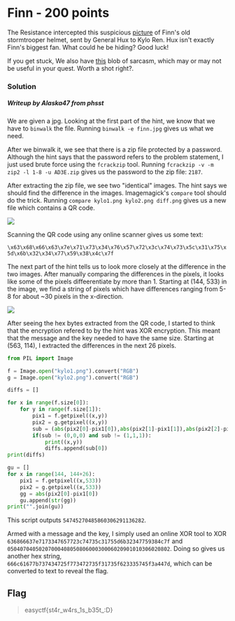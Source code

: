 # Finn - 200 points

The Resistance intercepted this suspicious [picture](https://github.com/EasyCTF/easyctf-2017-problems/blob/master/finn/finn.jpg?raw=true) of Finn's old stormtrooper helmet, sent by General Hux to Kylo Ren. Hux isn't exactly Finn's biggest fan. What could he be hiding? Good luck!

If you get stuck, We also have [this](https://github.com/EasyCTF/easyctf-2017-problems/blob/master/finn/help.txt?raw=true) blob of sarcasm, which may or may not be useful in your quest. Worth a shot right?.

### Solution
##### Writeup by Alaska47 from phsst

We are given a jpg. Looking at the first part of the hint, we know that we have to `binwalk` the file. Running `binwalk -e finn.jpg` gives us what we need.

After we binwalk it, we see that there is a zip file protected by a password. Although the hint says that the password refers to the problem statement, I just used brute force using the `fcrackzip` tool. Running `fcrackzip -v -m zip2 -l 1-8 -u AD3E.zip` gives us the password to the zip file: `2187`.

After extracting the zip file, we see two "identical" images. The hint says we should find the difference in the images. Imagemagick's `compare` tool should do the trick. Running `compare kylo1.png kylo2.png diff.png` gives us a new file which contains a QR code. 

![](https://github.com/VoidMercy/EasyCTF-Writeups-2017/blob/master/forensics/Finn/small_diff.png?raw=true)

Scanning the QR code using any online scanner gives us some text:

`\x63\x68\x66\x63\x7e\x71\x73\x34\x76\x57\x72\x3c\x74\x73\x5c\x31\x75\x5d\x6b\x32\x34\x77\x59\x38\x4c\x7f`

The next part of the hint tells us to look more closely at the difference in the two images. After manually comparing the differences in the pixels, it looks like some of the pixels diffeerentiate by more than 1. Starting at (144, 533) in the image, we find a string of pixels which have differences ranging from 5-8 for about ~30 pixels in the x-direction. 

![](https://github.com/VoidMercy/EasyCTF-Writeups-2017/blob/master/forensics/Finn/subs.png?raw=true)

After seeing the hex bytes extracted from the QR code, I started to think that the encryption refered to by the hint was XOR encryption. This meant that the message and the key needed to have the same size. Starting at (563, 114), I extracted the differences in the next 26 pixels.

```python
from PIL import Image

f = Image.open("kylo1.png").convert("RGB")
g = Image.open("kylo2.png").convert("RGB")

diffs = []

for x in range(f.size[0]):
    for y in range(f.size[1]):
        pix1 = f.getpixel((x,y))
        pix2 = g.getpixel((x,y))
        sub = (abs(pix2[0]-pix1[0]),abs(pix2[1]-pix1[1]),abs(pix2[2]-pix1[2]))
        if(sub != (0,0,0) and sub != (1,1,1)):
            print((x,y))
            diffs.append(sub[0])
print(diffs)

gu = []
for x in range(144, 144+26):
    pix1 = f.getpixel((x,533))
    pix2 = g.getpixel((x,533))
    gg = abs(pix2[0]-pix1[0])
    gu.append(str(gg))
print("".join(gu))
```

This script outputs `54745270485860306291136282`.

Armed with a message and the key, I simply used an online XOR tool to XOR `636866637e7173347657723c74735c31755d6b32347759384c7f` and `0504070405020700040805080600030006020901010306020802`. Doing so gives us another hex string, `666c61677b737434725f773472735f31735f623335745f3a447d`, which can be converted to text to reveal the flag.

## Flag
>easyctf{st4r_w4rs_1s_b35t_:D}
